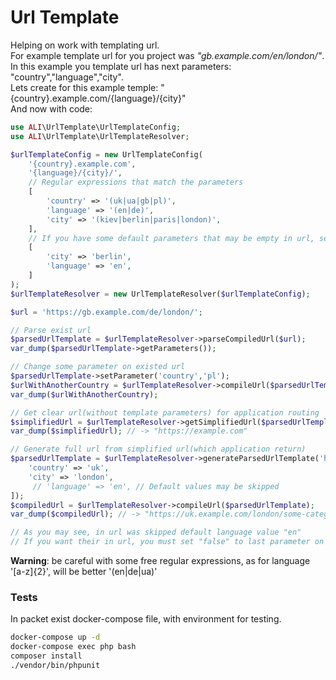 # Url Template

Helping on work with templating url. <br>
For example template url for you project was _"gb.example.com/en/london/"_.
In this example you template url has next parameters: "country","language","city".<br>
Lets create for this example temple: "{country}.example.com/{language}/{city}"<br>
And now with code:
```php
use ALI\UrlTemplate\UrlTemplateConfig;
use ALI\UrlTemplate\UrlTemplateResolver;

$urlTemplateConfig = new UrlTemplateConfig(
    '{country}.example.com',
    '{language}/{city}/',
    // Regular expressions that match the parameters  
    [
        'country' => '(uk|ua|gb|pl)',
        'language' => '(en|de)',
        'city' => '(kiev|berlin|paris|london)',
    ],
    // If you have some default parameters that may be empty in url, set them here
    [
        'city' => 'berlin',
        'language' => 'en',
    ]
);
$urlTemplateResolver = new UrlTemplateResolver($urlTemplateConfig);

$url = 'https://gb.example.com/de/london/';

// Parse exist url
$parsedUrlTemplate = $urlTemplateResolver->parseCompiledUrl($url);
var_dump($parsedUrlTemplate->getParameters());

// Change some parameter on existed url
$parsedUrlTemplate->setParameter('country','pl');
$urlWithAnotherCountry = $urlTemplateResolver->compileUrl($parsedUrlTemplate);
var_dump($urlWithAnotherCountry);

// Get clear url(without template parameters) for application routing
$simplifiedUrl = $urlTemplateResolver->getSimplifiedUrl($parsedUrlTemplate);
var_dump($simplifiedUrl); // -> "https://example.com"

// Generate full url from simplified url(which application return)
$parsedUrlTemplate = $urlTemplateResolver->generateParsedUrlTemplate('https://example.com/some-category/item?sale=1',[
    'country' => 'uk',
    'city' => 'london',
     // 'language' => 'en', // Default values may be skipped
]);
$compiledUrl = $urlTemplateResolver->compileUrl($parsedUrlTemplate);
var_dump($compiledUrl); // -> "https://uk.example.com/london/some-category/item?sale=1"

// As you may see, in url was skipped default language value "en"
// If you want their in url, you must set "false" to last parameter on method "generateParsedUrlTemplate" 
```

**Warning**: be careful with some free regular expressions, as for language '[a-z]{2}', will be better '(en|de|ua)'

### Tests
In packet exist docker-compose file, with environment for testing.
```bash
docker-compose up -d
docker-compose exec php bash
composer install
./vendor/bin/phpunit
``` 

